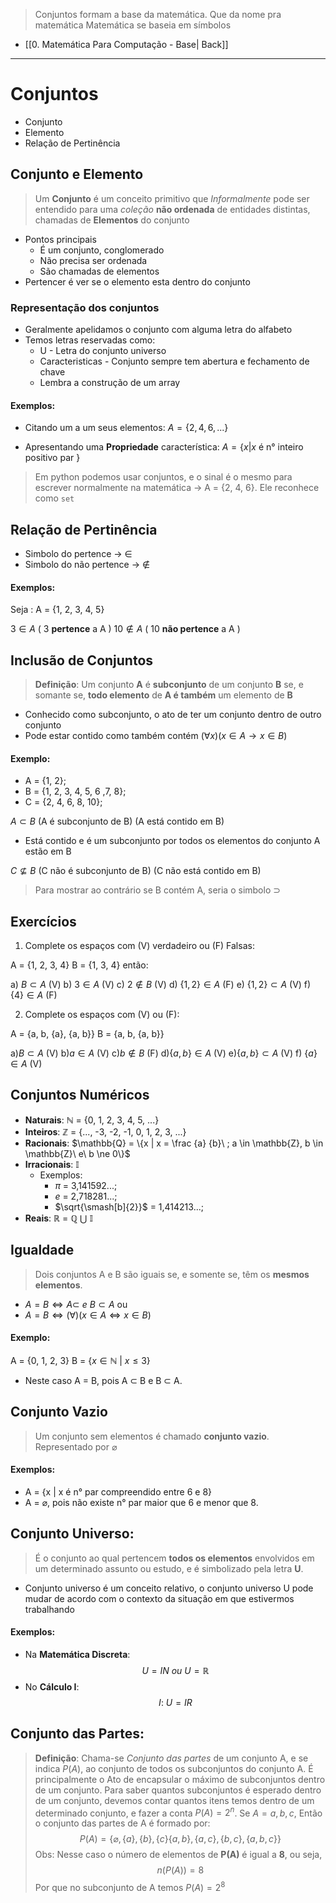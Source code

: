 > Conjuntos formam a base da matemática. Que da nome pra matemática
> Matemática se baseia em símbolos
- [[0. Matemática Para Computação - Base| Back]]
---
# Conjuntos
- Conjunto
- Elemento 
- Relação de Pertinência
## Conjunto e Elemento
> Um **Conjunto** é um conceito primitivo que *Informalmente* pode ser entendido para uma _coleção_ **não ordenada** de entidades distintas, chamadas de **Elementos** do conjunto
- Pontos principais
	- É um conjunto, conglomerado
	- Não precisa ser ordenada
	- São chamadas de elementos 
- Pertencer é ver se o elemento esta dentro do conjunto
### Representação dos conjuntos
- Geralmente apelidamos o conjunto com alguma letra do alfabeto
- Temos letras reservadas como:
	- U - Letra do conjunto universo
	- Caracteristicas - Conjunto sempre tem abertura e fechamento de chave
	- Lembra a construção de um array
#### Exemplos:
- Citando um a um seus elementos:
$A = \{2, 4, 6, ...\}$

- Apresentando uma **Propriedade** característica:
$A = \{x | x$ é n° inteiro positivo par $\}$

> Em python podemos usar conjuntos, e o sinal é o mesmo para escrever normalmente na matemática -> A = {2, 4, 6}. Ele reconhece como `set`

## Relação de Pertinência
- Simbolo do pertence -> $\in$ 
- Simbolo do não pertence -> $\notin$
#### Exemplos:
Seja : A = {1, 2, 3, 4, 5}

$3 \in A$ ( 3 **pertence** a A )
$10 \notin A$ ( 10 **não pertence** a A )

## Inclusão de Conjuntos
> **Definição**: Um conjunto **A** é **subconjunto** de um conjunto **B** se, e somante se, **todo elemento** de **A é também** um elemento de **B**
- Conhecido como subconjunto, o ato de ter um conjunto dentro de outro conjunto
- Pode estar contido como também contém
$(\forall x)(x \in A \to x \in B)$
#### Exemplo:
- A = {1, 2};
- B = {1, 2, 3, 4, 5, 6 ,7, 8};
- C = {2, 4, 6, 8, 10};

$A \subset B$ (A é subconjunto de B)
		  (A está contido em B)

- Está contido e é um subconjunto por todos os elementos do conjunto A estão em B

$C \nsubseteq B$ (C não é subconjunto de B)
		  (C não está contido em B)

> Para mostrar ao contrário se B contém A, seria o simbolo $\supset$ 

## Exercícios
1. Complete os espaços com (V) verdadeiro ou (F) Falsas:

A = {1, 2, 3, 4}
B = {1, 3, 4} então:

a) $B \subset A$ (V)
b) $3 \in A$ (V)
c) $2 \notin B$ (V)
d) $\{1, 2\} \in A$ (F)
e) $\{1, 2\} \subset A$ (V)
f) $\{4\} \in A$ (F)

2. Complete os espaços com (V) ou (F):

A = {a, b, {a}, {a, b}}
B = {a, b, {a, b}}

a)$B \subset A$ (V)
b)$a \in A$ (V)
c)$b \notin B$ (F)
d)$\{a, b\} \in A$ (V)
e)$\{a, b\} \subset A$ (V)
f) $\{a\} \in A$ (V)

## Conjuntos Numéricos
- **Naturais**: $\mathbb{N}$ = {0, 1, 2, 3, 4, 5, ...}
- **Inteiros**: $\mathbb{Z}$ = {..., -3, -2, -1, 0, 1, 2, 3, ...}
- **Racionais**: $\mathbb{Q} = \{x | x = \frac {a} {b}\ ; a \in \mathbb{Z}, b \in \mathbb{Z}\ e\ b \ne 0\}$
- **Irracionais**: $\mathbb{I}$ 
	- Exemplos: 
		- $\pi$ = 3,141592...;
		- $e$ = 2,718281...;
		- $\sqrt{\smash[b]{2}}$ = 1,414213...;
- **Reais**: $\mathbb{R}$ = $\mathbb{Q}\ \bigcup\ \mathbb{I}$ 
## Igualdade
> Dois conjuntos A e B são iguais se, e somente se, têm os **mesmos elementos**.

- $A = B \Leftrightarrow A \subset\ e\ B \subset A$ ou 
- $A = B \Leftrightarrow (\forall) (x \in A \Leftrightarrow x \in B)$
#### Exemplo:
A = {0, 1, 2, 3}
B = {$x \in \mathbb{N}\ |\ x \leq 3$}
- Neste caso A = B, pois A $\subset$ B e B $\subset$ A.

## Conjunto Vazio
> Um conjunto sem elementos é chamado **conjunto vazio**.
> Representado por $\varnothing$ 
#### Exemplos: 
- A = {x | x é n° par compreendido entre 6 e 8}
- A = $\varnothing$, pois não existe n° par maior que 6 e menor que 8.

## Conjunto Universo:
> É o conjunto ao qual pertencem **todos os elementos** envolvidos em um determinado assunto ou estudo, e é simbolizado pela letra **U**.
- Conjunto universo é um conceito relativo, o conjunto universo U pode mudar de acordo com o contexto da situação em que estivermos trabalhando
#### Exemplos:
- Na **Matemática Discreta**: 
	$$U = IN\ ou\ U = \mathbb{R}$$
- No **Cálculo I**:
	$$I:\ U=IR$$
	
## Conjunto das Partes:
> **Definição**: Chama-se _Conjunto das partes_ de um conjunto A, e se indica $P(A)$, ao conjunto de todos os subconjuntos do conjunto A.
> É principalmente o Ato de encapsular o máximo de subconjuntos dentro de um conjunto. Para saber quantos subconjuntos é esperado dentro de um conjunto, devemos contar quantos itens temos dentro de um determinado conjunto, e fazer a conta $P(A) = 2^n$.
> Se $A = {a, b, c}$, Então o conjunto das partes de A é formado por: $$P(A) = \{\varnothing, \{a\}, \{b\}, \{c\} \{a, b\}, \{a, c\}, \{b, c\}, \{a, b, c\} \}$$Obs: Nesse caso o número de elementos de **P(A)** é igual a **8**, ou seja, $$n(P(A))=8$$ Por que no subconjunto de A temos $P(A) = 2^8$




